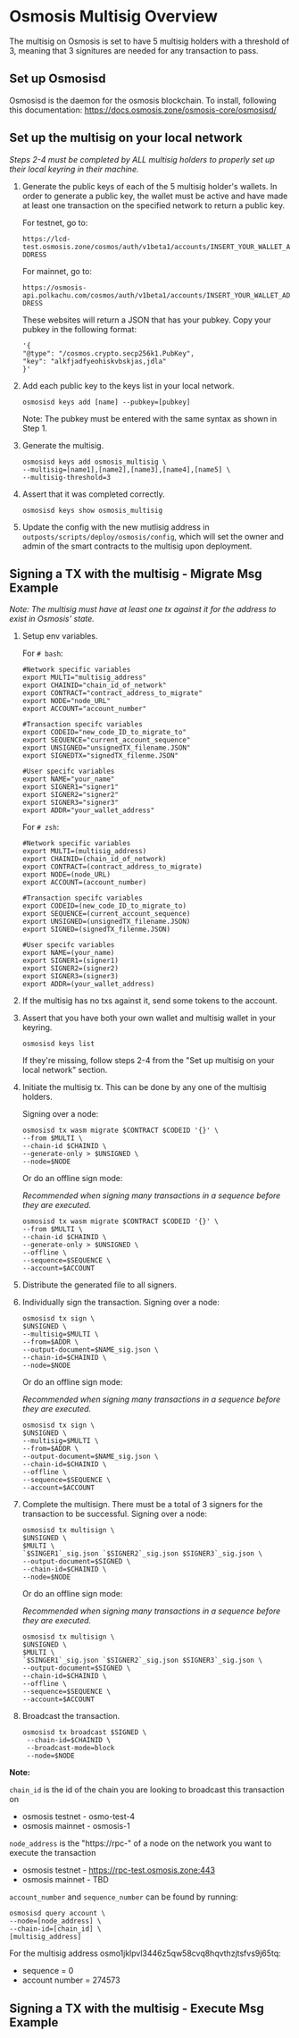# Osmosis Multisig Overview

The multisig on Osmosis is set to have 5 multisig holders with a threshold of 3, meaning that 3 signitures are needed for any transaction to pass. 

## Set up Osmosisd 

Osmosisd is the daemon for the osmosis blockchain. To install, following this documentation: https://docs.osmosis.zone/osmosis-core/osmosisd/

## Set up the multisig on your local network 
_Steps 2-4 must be completed by ALL multisig holders to properly set up their local keyring in their machine._ 

1. Generate the public keys of each of the 5 multisig holder's wallets. In order to generate a public key, the wallet must be active and have made at least one transaction on the specified network to return a public key.
   
   For testnet, go to: 
    
   ```https://lcd-test.osmosis.zone/cosmos/auth/v1beta1/accounts/INSERT_YOUR_WALLET_ADDRESS```

    For mainnet, go to: 
   
    ```https://osmosis-api.polkachu.com/cosmos/auth/v1beta1/accounts/INSERT_YOUR_WALLET_ADDRESS```
    
    These websites will return a JSON that has your pubkey. Copy your pubkey in the following format: 
    ```
   '{
    "@type": "/cosmos.crypto.secp256k1.PubKey",
    "key": "alkfjadfyeohiskvbskjas,jdla"
    }'
    ```
   
2. Add each public key to the keys list in your local network.

    ```
    osmosisd keys add [name] --pubkey=[pubkey]
   ```
    Note: The pubkey must be entered with the same syntax as shown in Step 1.

3. Generate the multisig. 
    ```
   osmosisd keys add osmosis_multisig \
    --multisig=[name1],[name2],[name3],[name4],[name5] \
    --multisig-threshold=3
   ```
4. Assert that it was completed correctly. 
    ```
   osmosisd keys show osmosis_multisig
   ```
5. Update the config with the new mutlisig address in ```outposts/scripts/deploy/osmosis/config```, which will set the owner and admin of the smart contracts to the multisig upon deployment. 

## Signing a TX with the multisig - Migrate Msg Example
_Note: The multisig must have at least one tx against it for the address to exist in Osmosis' state._ 


1. Setup env variables.

   For ```# bash```:
   ```shell
   #Network specific variables
   export MULTI="multisig_address"
   export CHAINID="chain_id_of_network"
   export CONTRACT="contract_address_to_migrate"
   export NODE="node_URL"
   export ACCOUNT="account_number" 
   
   #Transaction specifc variables
   export CODEID="new_code_ID_to_migrate_to"
   export SEQUENCE="current_account_sequence"
   export UNSIGNED="unsignedTX_filename.JSON"
   export SIGNEDTX="signedTX_filenme.JSON"
    
   #User specifc variables  
   export NAME="your_name"
   export SIGNER1="signer1" 
   export SIGNER2="signer2" 
   export SIGNER3="signer3" 
   export ADDR="your_wallet_address"
   ```
   For ```# zsh```:
   ```shell
   #Network specific variables 
   export MULTI=(multisig_address)
   export CHAINID=(chain_id_of_network)
   export CONTRACT=(contract_address_to_migrate)
   export NODE=(node_URL)  
   export ACCOUNT=(account_number) 
   
   #Transaction specifc variables 
   export CODEID=(new_code_ID_to_migrate_to)
   export SEQUENCE=(current_account_sequence) 
   export UNSIGNED=(unsignedTX_filename.JSON)
   export SIGNED=(signedTX_filenme.JSON)
   
   #User specifc variables 
   export NAME=(your_name)
   export SIGNER1=(signer1) 
   export SIGNER2=(signer2) 
   export SIGNER3=(signer3) 
   export ADDR=(your_wallet_address)
   ```
   
2. If the multisig has no txs against it, send some tokens to the account.

3. Assert that you have both your own wallet and multisig wallet in your keyring. 
   ```
   osmosisd keys list
   ```
   If they're missing, follow steps 2-4 from the "Set up multisig on your local network" section.

4. Initiate the multisig tx. This can be done by any one of the multisig holders. 
   
   Signing over a node: 
   ```
   osmosisd tx wasm migrate $CONTRACT $CODEID '{}' \
   --from $MULTI \
   --chain-id $CHAINID \
   --generate-only > $UNSIGNED \
   --node=$NODE
   ```
   Or do an offline sign mode: 
   
   _Recommended when signing many transactions in a sequence before they are executed._
   ```
   osmosisd tx wasm migrate $CONTRACT $CODEID '{}' \
   --from $MULTI \
   --chain-id $CHAINID \
   --generate-only > $UNSIGNED \
   --offline \
   --sequence=$SEQUENCE \
   --account=$ACCOUNT 
   ```
5. Distribute the generated file to all signers. 

6. Individually sign the transaction.
   Signing over a node:
   ```
   osmosisd tx sign \
   $UNSIGNED \
   --multisig=$MULTI \
   --from=$ADDR \
   --output-document=$NAME_sig.json \
   --chain-id=$CHAINID \
   --node=$NODE
   ```
   Or do an offline sign mode: 

   _Recommended when signing many transactions in a sequence before they are executed._
   ```
   osmosisd tx sign \
   $UNSIGNED \
   --multisig=$MULTI \
   --from=$ADDR \
   --output-document=$NAME_sig.json \
   --chain-id=$CHAINID \
   --offline \
   --sequence=$SEQUENCE \
   --account=$ACCOUNT 
   ```

7. Complete the multisign. There must be a total of 3 signers for the transaction to be successful.
   Signing over a node:
   ```
   osmosisd tx multisign \
   $UNSIGNED \
   $MULTI \
   `$SINGER1`_sig.json `$SIGNER2`_sig.json $SIGNER3`_sig.json \
   --output-document=$SIGNED \
   --chain-id=$CHAINID \
   --node=$NODE 
   ```
   Or do an offline sign mode: 

   _Recommended when signing many transactions in a sequence before they are executed._
   ```
   osmosisd tx multisign \
   $UNSIGNED \
   $MULTI \
   `$SINGER1`_sig.json `$SIGNER2`_sig.json $SIGNER3`_sig.json \
   --output-document=$SIGNED \
   --chain-id=$CHAINID \
   --offline \
   --sequence=$SEQUENCE \
   --account=$ACCOUNT
   ```
8. Broadcast the transaction. 
   ```
   osmosisd tx broadcast $SIGNED \
    --chain-id=$CHAINID \
    --broadcast-mode=block
    --node=$NODE
   ```

**Note:** 

```chain_id``` is the id of the chain you are looking to broadcast this transaction on 
   * osmosis testnet - osmo-test-4
   * osmosis mainnet - osmosis-1

```node_address``` is the "https://rpc-" of a node on the network you want to execute the transaction
   * osmosis testnet - https://rpc-test.osmosis.zone:443
   * osmosis mainnet - TBD

```account_number``` and ```sequence_number``` can be found by running: 
   ```
   osmosisd query account \
   --node=[node_address] \
   --chain-id=[chain_id] \
   [multisig_address]
   ```
For the multisig address osmo1jklpvl3446z5qw58cvq8hqvthzjtsfvs9j65tq: 
* sequence = 0 
* account number = 274573

## Signing a TX with the multisig - Execute Msg Example